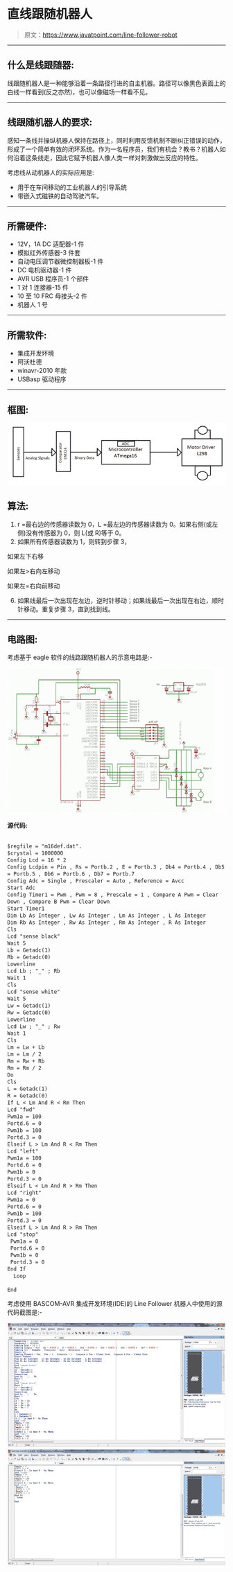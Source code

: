 # 直线跟随机器人

> 原文：<https://www.javatpoint.com/line-follower-robot>

* * *

## 什么是线跟随器:

线跟随机器人是一种能够沿着一条路径行进的自主机器。路径可以像黑色表面上的白线一样看到(反之亦然)，也可以像磁场一样看不见。

* * *

## 线跟随机器人的要求:

感知一条线并操纵机器人保持在路径上，同时利用反馈机制不断纠正错误的动作，形成了一个简单有效的闭环系统。作为一名程序员，我们有机会？教书？机器人如何沿着这条线走，因此它赋予机器人像人类一样对刺激做出反应的特性。

考虑线从动机器人的实际应用是:

*   用于在车间移动的工业机器人的引导系统
*   带嵌入式磁铁的自动驾驶汽车。

* * *

## 所需硬件:

*   12V，1A DC 适配器-1 件
*   模拟红外传感器-3 件套
*   自动电压调节器微控制器板-1 件
*   DC 电机驱动器-1 件
*   AVR USB 程序员-1 个部件
*   1 对 1 连接器-15 件
*   10 至 10 FRC 母接头-2 件
*   机器人 1 号

* * *

## 所需软件:

*   集成开发环境
*   阿沃杜德
*   winavr-2010 年款
*   USBasp 驱动程序

* * *

## 框图:

![Line Follwer Robot1](img/7424e26acb7a31f0aef38893f94f7bdd.png)

## 算法:

1.  r =最右边的传感器读数为 0，L =最左边的传感器读数为 0。如果右侧(或左侧)没有传感器为 0，则 L(或 R)等于 0。
2.  如果所有传感器读数为 1，则转到步骤 3，

如果左下右移

如果左>右向左移动

如果左=右向前移动

6.  如果线最后一次出现在左边，逆时针移动；如果线最后一次出现在右边，顺时针移动。重复步骤 3，直到找到线。

* * *

## 电路图:

考虑基于 eagle 软件的线路跟随机器人的示意电路是:-

![Line Follwer Robot2](img/8e616280873d96e89cad4f46864b5c43.png)

**源代码:**

```

$regfile = "m16def.dat".
$crystal = 1000000
Config Lcd = 16 * 2
Config Lcdpin = Pin , Rs = Portb.2 , E = Portb.3 , Db4 = Portb.4 , Db5 = Portb.5 , Db6 = Portb.6 , Db7 = Portb.7
Config Adc = Single , Prescaler = Auto , Reference = Avcc
Start Adc
Config Timer1 = Pwm , Pwm = 8 , Prescale = 1 , Compare A Pwm = Clear Down , Compare B Pwm = Clear Down
Start Timer1
Dim Lb As Integer , Lw As Integer , Lm As Integer , L As Integer
Dim Rb As Integer , Rw As Integer , Rm As Integer , R As Integer
Cls
Lcd "sense black"
Wait 5
Lb = Getadc(1)
Rb = Getadc(0)
Lowerline
Lcd Lb ; "_" ; Rb
Wait 1
Cls
Lcd "sense white"
Wait 5
Lw = Getadc(1)
Rw = Getadc(0)
Lowerline
Lcd Lw ; "_" ; Rw
Wait 1
Cls
Lm = Lw + Lb
Lm = Lm / 2
Rm = Rw + Rb
Rm = Rm / 2
Do
Cls
L = Getadc(1)
R = Getadc(0)
If L < Lm And R < Rm Then
Lcd "fwd"
Pwm1a = 100
Portd.6 = 0
Pwm1b = 100
Portd.3 = 0
Elseif L > Lm And R < Rm Then
Lcd "left"
Pwm1a = 100
Portd.6 = 0
Pwm1b = 0
Portd.3 = 0
Elseif L < Lm And R > Rm Then
Lcd "right"
Pwm1a = 0
Portd.6 = 0
Pwm1b = 100
Portd.3 = 0
Elseif L > Lm And R > Rm Then
Lcd "stop"
 Pwm1a = 0
 Portd.6 = 0
 Pwm1b = 0
 Portd.3 = 0
End If
  Loop

End

```

考虑使用 BASCOM-AVR 集成开发环境(IDE)的 Line Follower 机器人中使用的源代码截图是:-

![Line Follwer Robot3](img/03aad203c66c376fc81050be1537cf03.png) ![Line Follwer Robot4](img/32c91d732b9fc7445620ad2f1786cb2e.png)